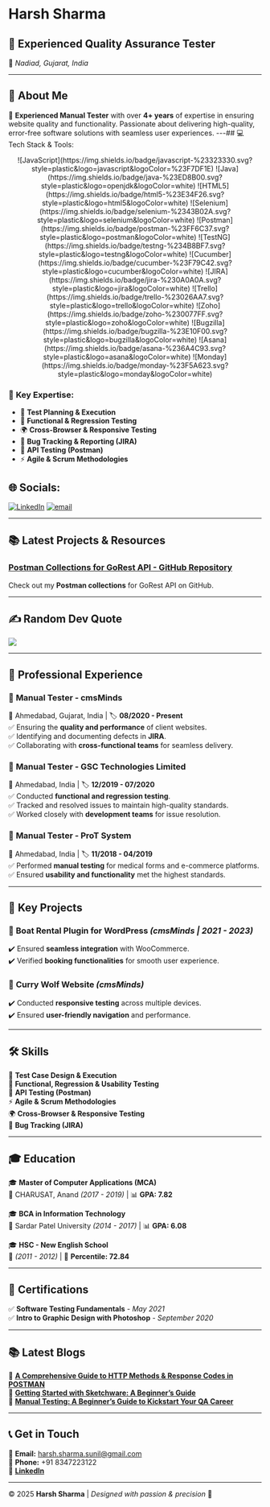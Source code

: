# Harsh Sharma

## 🌟 Experienced Quality Assurance Tester  
📍 *Nadiad, Gujarat, India*  

---

## 🚀 About Me
🎯 **Experienced Manual Tester** with over **4+ years** of expertise in ensuring website quality and functionality. Passionate about delivering high-quality, error-free software solutions with seamless user experiences. 
---## 💻 Tech Stack & Tools:
<div align="center">
  ![JavaScript](https://img.shields.io/badge/javascript-%23323330.svg?style=plastic&logo=javascript&logoColor=%23F7DF1E)  
  ![Java](https://img.shields.io/badge/java-%23ED8B00.svg?style=plastic&logo=openjdk&logoColor=white)  
  ![HTML5](https://img.shields.io/badge/html5-%23E34F26.svg?style=plastic&logo=html5&logoColor=white)  
  ![Selenium](https://img.shields.io/badge/selenium-%2343B02A.svg?style=plastic&logo=selenium&logoColor=white)  
  ![Postman](https://img.shields.io/badge/postman-%23FF6C37.svg?style=plastic&logo=postman&logoColor=white)  
  ![TestNG](https://img.shields.io/badge/testng-%234B8BF7.svg?style=plastic&logo=testng&logoColor=white)  
  ![Cucumber](https://img.shields.io/badge/cucumber-%23F79C42.svg?style=plastic&logo=cucumber&logoColor=white)  
  ![JIRA](https://img.shields.io/badge/jira-%230A0A0A.svg?style=plastic&logo=jira&logoColor=white)  
  ![Trello](https://img.shields.io/badge/trello-%23026AA7.svg?style=plastic&logo=trello&logoColor=white)  
  ![Zoho](https://img.shields.io/badge/zoho-%230077FF.svg?style=plastic&logo=zoho&logoColor=white)  
  ![Bugzilla](https://img.shields.io/badge/bugzilla-%23E10F00.svg?style=plastic&logo=bugzilla&logoColor=white)  
  ![Asana](https://img.shields.io/badge/asana-%236A4C93.svg?style=plastic&logo=asana&logoColor=white)  
  ![Monday](https://img.shields.io/badge/monday-%23F5A623.svg?style=plastic&logo=monday&logoColor=white)
</div>


### 🔎 **Key Expertise:**
- 📌 **Test Planning & Execution**
- 🔄 **Functional & Regression Testing**
- 🌍 **Cross-Browser & Responsive Testing**
- 🐞 **Bug Tracking & Reporting (JIRA)**
- 🔗 **API Testing (Postman)**
- ⚡ **Agile & Scrum Methodologies**

## 🌐 Socials:
[![LinkedIn](https://img.shields.io/badge/LinkedIn-%230077B5.svg?logo=linkedin&logoColor=white)](https://linkedin.com/in/harshsharmaqa/) [![email](https://img.shields.io/badge/Email-D14836?logo=gmail&logoColor=white)](mailto:harshsharmaqa@gmail.com) 

---
## 📚 Latest Projects & Resources

### [Postman Collections for GoRest API - GitHub Repository](https://github.com/HarshSharmaQA/postman-collections-gorest)
Check out my **Postman collections** for GoRest API on GitHub.


---

## ✍️ Random Dev Quote
![](https://quotes-github-readme.vercel.app/api?type=vetical&theme=radical)

---




## 💼 **Professional Experience**

### 🎯 **Manual Tester - cmsMinds**  
📍 Ahmedabad, Gujarat, India | 🏷️ **08/2020 - Present**  
✅ Ensuring the **quality and performance** of client websites.  
✅ Identifying and documenting defects in **JIRA**.  
✅ Collaborating with **cross-functional teams** for seamless delivery.

### 🎯 **Manual Tester - GSC Technologies Limited**  
📍 Ahmedabad, India | 🏷️ **12/2019 - 07/2020**  
✅ Conducted **functional and regression testing**.  
✅ Tracked and resolved issues to maintain high-quality standards.  
✅ Worked closely with **development teams** for issue resolution.

### 🎯 **Manual Tester - ProT System**  
📍 Ahmedabad, India | 🏷️ **11/2018 - 04/2019**  
✅ Performed **manual testing** for medical forms and e-commerce platforms.  
✅ Ensured **usability and functionality** met the highest standards.  

---

## 🔹 **Key Projects**

### 🚤 **Boat Rental Plugin for WordPress** *(cmsMinds | 2021 - 2023)*  
✔️ Ensured **seamless integration** with WooCommerce.  
✔️ Verified **booking functionalities** for smooth user experience.

### 🍔 **Curry Wolf Website** *(cmsMinds)*  
✔️ Conducted **responsive testing** across multiple devices.  
✔️ Ensured **user-friendly navigation** and performance.

---

## 🛠 **Skills**

🎯 **Test Case Design & Execution**  
📌 **Functional, Regression & Usability Testing**  
🔗 **API Testing (Postman)**  
⚡ **Agile & Scrum Methodologies**  
🌍 **Cross-Browser & Responsive Testing**  
🐞 **Bug Tracking (JIRA)**  

---

## 🎓 **Education**

🎓 **Master of Computer Applications (MCA)**  
📍 CHARUSAT, Anand *(2017 - 2019)* | 📊 **GPA: 7.82**  

🎓 **BCA in Information Technology**  
📍 Sardar Patel University *(2014 - 2017)* | 📊 **GPA: 6.08**  

🎓 **HSC - New English School**  
📍 *(2011 - 2012)* | 🎯 **Percentile: 72.84**  

---

## 📜 **Certifications**

✅ **Software Testing Fundamentals** - *May 2021*  
✅ **Intro to Graphic Design with Photoshop** - *September 2020*  

---

## 📚 **Latest Blogs**

📝 **[A Comprehensive Guide to HTTP Methods & Response Codes in POSTMAN](https://yourbloglink.com/postman-guide)**  
📝 **[Getting Started with Sketchware: A Beginner’s Guide](https://yourbloglink.com/sketchware)**  
📝 **[Manual Testing: A Beginner’s Guide to Kickstart Your QA Career](https://yourbloglink.com/manual-testing)**  

---

## 📞 **Get in Touch**

📧 **Email:** [harsh.sharma.sunil@gmail.com](mailto:harsh.sharma.sunil@gmail.com)  
📱 **Phone:** +91 8347223122  
🔗 **[LinkedIn](https://www.linkedin.com/in/harshsharmaqa/)**  

---

© 2025 **Harsh Sharma** | *Designed with passion & precision* 🚀
